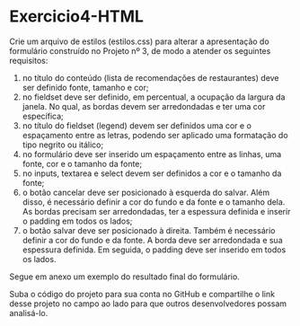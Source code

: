 # Exercicio4-HTML
Crie um arquivo de estilos (estilos.css) para alterar a apresentação do formulário construído no Projeto nº 3, de modo a atender os seguintes requisitos:

1. no título do conteúdo (lista de recomendações de restaurantes) deve ser definido fonte, tamanho e cor;
2. no fieldset deve ser definido, em percentual, a ocupação da largura da janela. No qual, as bordas devem ser arredondadas e ter uma cor específica;
3. no título do fieldset (legend) devem ser definidos uma cor e o espaçamento entre as letras, podendo ser aplicado uma formatação do tipo negrito ou itálico;
4. no formulário deve ser inserido um espaçamento entre as linhas, uma fonte, cor e o tamanho da fonte;
5. no inputs, textarea e select devem ser definidos a cor e o tamanho da fonte;
6. o botão cancelar deve ser posicionado à esquerda do salvar. Além disso, é necessário definir a cor do fundo e da fonte e o tamanho dela. As bordas precisam ser arredondadas, ter a espessura definida e inserir o padding em todos os lados;
7. o botão salvar deve ser posicionado à direita. Também é necessário definir a cor do fundo e da fonte. A borda deve ser arredondada e sua espessura definida. Em seguida, o padding deve ser inserido em todos os lados.

Segue em anexo um exemplo do resultado final do formulário.

Suba o código do projeto para sua conta no GitHub e compartilhe o link desse projeto no campo ao lado para que outros desenvolvedores possam analisá-lo.
